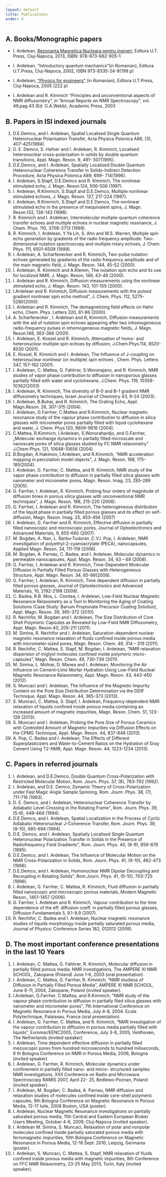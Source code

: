 ```yaml
---
layout: default
title: Publications
order: 4
---
```


A. Books/Monographic papers
-------

 * I. Ardelean, [Rezonanta Magnetica Nucleara pentru ingineri](/assets/rmn_pentru_ingineri.zip), Editura U.T. Press, Cluj-Napoca, 2013, ISBN: 978-973-662-905-1 

 * I. Ardelean, “Introductory quantum mechanics”(in Romanian), Editura U.T.Press, Cluj-Napoca, 2002, ISBN 973-8335-24-8(199 p)

 * I. Ardelean, [“Physics for engineers”](/assets/fizica_pt_ingineri.zip) (in Romanian), Editura U.T.Press, Cluj-Napoca, 2005 (222 p)

 * I. Ardelean and R. Kimmich ”Principles and unconventional aspects of NMR diffusometry”, in “Annual Reports on NMR Spectroscopy”, vol. 49,pag.43 (Ed. G.A.Webb), Academic Press, 2003

B. Papers in ISI indexed journals
----------

1. D.E.Demco, and I. Ardelean, Spatial Localised Single Quantum Heteronuclear Polarisation Transfer, Acta Physica Polonica A86, (3), 407-425(1994).
2. D. E. Demco, S. Hafner and I. Ardelean, R. Kimmich, Localised heteronuclear cross-polarisation in solids by double quantum transitions, Appl. Magn. Reson. 9, 491- 507(1995).
3. D.E.Demco, and I. Ardelean, Spatially Localised Double Quantum Heteronuclear Coherence Transfer in Solids-Indirect Detection Procedure, Acta Physica Polonica A89, 699- 714(1996).
4. I. Ardelean, S.Stapf, D.E.Demco and R. Kimmich, The nonlinear stimulated echo, J. Magn. Reson.124, 506-508 (1997).
5. I. Ardelean, R.Kimmich, S.Stapf and D.E.Demco, Multiple nonlinear stimulated echoes, J. Magn. Reson. 127, 217-224 (1997).
6. I. Ardelean, R.Kimmich, S.Stapf and D.E.Demco, The nonlinear stimulated echo in the presence of inequivalent spins, J. Magn. Reson.132, 138-143 (1998).
7. R. Kimmich and I. Ardelean, Intermolecular multiple-quantum coherence transfer echoes and multiple echoes in nuclear magnetic resonance, J. Chem. Phys. 110, 3708-3713 (1999).
8. R. Kimmich, I. Ardelean, Y.Ya Lin, S. Ahn and W.S. Warren, Multiple spin echo generation by gradients of the radio frequency amplitude: Two-dimensional nutation spectroscopy and multiple rotary echoes, J. Chem. Phys. 111, 6501-6509 (1999).
9. I. Ardelean, A. Scharfenecker and R. Kimmich, Two-pulse nutation echoes generated by gradients of the radio frequency amplitude and of the main magnetic field, J. Magn. Reson. 144, 45-52 (2000).
10. I. Ardelean, R. Kimmich and A.Klemm, The nutation spin echo and its use for localized NMR, J. Magn. Reson, 146, 43-48 (2000).
11. I. Ardelean and R. Kimmich, Diffusion measurements using the nonlinear stimulated echo, J. Magn. Reson. 143, 101-105 (2000).
12. I.Ardelean and R. Kimmich, Diffusion measurements with the pulsed gradient nonlinear spin echo method”, J. Chem. Phys. 112, 5275-5280(2000).
13. I. Ardelean and R. Kimmich, The demagnetizing field effects on Hahn echo, Chem. Phys. Letters 320, 81-86 (2000).
14. A. Scharfenecker , I. Ardelean and R, Kimmich, Diffusion measurements with the aid of nutation spin echoes appearing after two inhomogeneous radio-frequency pulses in inhomogeneous magnetic fields, J. Magn. Reson.148, 363-366 (2001).
15. I. Ardelean, E. Kossel and R. Kimmich, Attenuation of homo- and heteronuclear multiple spin echoes by diffusion, J.Chem.Phys.114, 8520-8530 (2001).
16. E. Kossel, R. Kimmich and I. Ardelean, The Influence of J-coupling on heteronuclear nonlinear (or multiple) spin echoes , Chem. Phys. Letters 347, 157-162 (2001).
17. I. Ardelean, C. Mattea, G. Fahhrer, S.Woronajano, and R. Kimmich, NMR studies of vapor phase contribution to diffusion in nanoporous glasses partially filled with water and cyclohexane, J.Chem. Phys. 119, 10358-10362(2003)
18. I. Ardelean, R. Kimmich, The diversity of B-0 and B-1 gradient NMR diffusometry techniques, Israel Journal of Chemistry 43, 9-24 (2003).
19. I. Ardelean, B.Buhai, and R. Kimmich, The Grating Echo, Appl. Magn.Reson. 26, 307-315 (2004).
20. I. Ardelean, G.Farrher, C.Mattea and R.Kimmich, Nuclear magnetic resonance study of the vapour phase contribution to diffusion in silica glasses with micrometer pores partially filled with liquid cyclohexane and water, J. Chem. Phys.120, 9809-9816 (2004).
21. C.Mattea, R.Kimmich, I.Ardelean, S.Wonorahardjo, and G.Farrher, „Molecular exchange dynamics in partially filled microscale and nanoscale pores of silica glasses studied by FC NMR relaxometry” J.Chem Phys. 121, 10648-10656 (2004).
22. B.Bogdan, A.Hakimov, I.Ardelean, and R.Kimmich, “NMR acceleration mapping in percolation model objects”, J. Magn. Reson. 168, 175-185(2004).
23. I. Ardelean, G. Farrher, C. Mattea, and R. Kimmich, NMR study of the vapor phase contribution to diffusion in partially filled silica glasses with nanometer and micrometer pores, Magn. Reson. Imag. 23, 285-289 (2005).
24. G. Farrher, I. Ardelean, R. Kimmich, Probing four orders of magnitude of diffusion times in porous silica glasses with unconventional NMR techniques”, J. Magn. Reson. 188, 215-220 (2006).
25. G. Farrher, I. Ardelean and R. Kimmich, The heterogeneous distribution of the liquid phase in partially filled porous glasses and its effect on self-diffusion, Magn. Reson. Imag. 25, 453-456 (2007)
26. I. Ardelean, G. Farrher and R. Kimmich, Effective diffusion in partially filled nanoscopic and microscopic pores, Journal of Optoelectronics and Advanced Materials, 9, 655-660 (2007).
27. M. Bogdan, A. Nan, L. Barbu-Tudoran ,C.V.I. Pop, I. Ardelean, NMR investigation of polyethyl-2-cyanoacrylate (PECA), nanocapsules, Applied Magn. Reson. 34, 111-119 (2008).
28. M. Bogdan, A. Parnau, C. Badea, and I. Ardelean, Molecular dynamics in permeable nanocapsules, Appl. Magn. Reson. 34, 63 – 69 (2008).
29. G. Farrher, I. Ardelean and R. Kimmich, Time-Dependent Molecular Diffusion in Partially Filled Porous Glasses with Heterogeneous Structure, Appl. Magn. Reson. 34, 85-99(2008).
30. G. Farrher, I. Ardelean, R. Kimmich, Time dependent diffusion in partially filled porous glasses, Journal of Optoelectronics and Advanced Materials, 10, 2192-2198 (2008).
31. C. Badea, R.B. Mos, L. Ciontea, I. Ardelean, Low-Field Nuclear Magnetic Resonance Relaxometry as a Tool in Monitoring the Aging of Coating Solutions (Case Study: Barium Propionate Precursor Coating Solution), Appl. Magn. Reson. 39, 365-372 (2010).
32. R. Nechifor, M. Bogdan and I. Ardelean, The Size Distribution of Core Shell Polymeric Capsules as Revealed by Low-Field NMR Diffusometry, Appl. Magn.  Reson.40, 205-211 (2011).
33. M. Simina, R. Nechifor and I. Ardelean, Saturation-dependent nuclear magnetic resonance relaxation of fluids confined inside porous media with micrometer-sized pores, Magn. Reson. Chem. 49, 314 – 319 (2011).
34. R. Nechifor, C. Mattea, S. Stapf, M. Bogdan, I. Ardelean, “NMR relaxation dispersion of miglyol molecules confined inside polymeric micro-capsules”, Magn. Reson. Chem. 49, 730-739 (2011).
35. M. Simina, L. Molnar, D. Manea and I. Ardelean, Monitoring the Air Influence on Cement–Lime Mortar Hydration Using Low-Field Nuclear Magnetic Resonance Relaxometry, Appl. Magn. Reson. 43, 443-450 (2012).
36. S. Muncaci and I. Ardelean, The Influence of the Magnetic Impurity Content on the Pore Size Distribution Determination via the DDIF Technique, Appl. Magn. Reson. 44, 365-373 (2013).
37. S. Muncaci, C. Mattea, S. Stapf, I. Ardelean, Frequency‐dependent NMR relaxation of liquids confined inside porous media containing an increased amount of magnetic impurities, Magn. Reson. Chem. 51, 123-128 (2013).
38. S. Muncaci and I. Ardelean, Probing the Pore Size of Porous Ceramics with Controlled Amount of Magnetic Impurities via Diffusion Effects on the CPMG Technique, Appl. Magn. Reson. 44, 837-848 (2013).
39. A. Pop, C. Badea and I. Ardelean, The Effects of Different Superplasticizers and Water-to-Cement Ratios on the Hydration of Gray Cement Using T2-NMR, Appl. Magn. Reson. 44, 1223-1234 (2013).

**C. Papers in referred journals**
---

1. I. Ardelean, and D.E.Demco, Double Quantum Cross-Polarization with Restricted Molecular Motion, Rom. Journ. Phys. 37, (8), 783-792 (1992).
2. I. Ardelean, and D.E. Demco, Dynamic Theory of Cross-Polarization under Fast Magic Angle Sample Spinning, Rom. Journ. Phys. 38, (7), 711-716 (1993).
3. D. E. Demco, and I. Ardelean, Heteronuclear Coherence Transfer by Adiabatic Level-Crossing in the Rotating Frame", Rom. Journ. Phys. 39, (5-6), 449-464 (1994).
4. D.E.Demco, and I. Ardelean, Spatial Localization in the Process of Cyclic Adiabatic Heteronuclear J-Coherence Transfer, Rom. Journ. Phys. 39, (9-10), 685-694 (1994).
5. D.E. Demco, and I. Ardelean, Spatially Localised Single Quantum Heteronuclear Polarization Transfer in Solids in the Presence of Radiofrequency Field Gradients", Rom. Journ. Phys. 40, (8-9), 859-876 (1995).
6. D.E.Demco, and I. Ardelean, The Influence of Molecular Motion on the NMR Cross-Polarization in Solids, Rom. Journ. Phys. 41, (9-10), 462-473 (1996).
7. D.E.Demco, and I. Ardelean, Homonuclear NMR Dipolar Decoupling and Recoupling in Rotating Solids", Rom.Journ. Phys. 41, (9-10), 703-725 (1996).
8. I. Ardelean, G. Farrher, C. Mattea, R. Kimmich, Fluid diffusion in partially filled nanoscopic and microscopic porous materials, Modern Magnetic Reson., 1451-1457 (2006).
9. G. Farrher, I. Ardelean and R. Kimmich, Vapour contribution to the time dependence of the eff. diffusion coeff. in partially filled porous glasses, Diffusion Fundamentals 5, 9.1-9.9 (2007).
10. R. Nechifor, C. Badea and I. Ardelean, Nuclear magnetic resonance studies of liquids morphology inside partially saturated porous media, Journal of Physics: Conference Series 182, 012012 (2009).

**D. The most important conference presentations in the last 10 Years**
---

 1. I. Ardelean, C. Mattea, G. Fahhrer, R. Kimmich, Molecular diffusion in partially filled porous media: NMR investigations, The AMPERE XI NMR SCHOOL, Zakopane (Poland) June 1-6, 2003 (oral presentation)
 2. I. Ardelean, C. Mattea, G. Farrher, R. Kimmich; “NMR studiess of Diffusion in Partially Filled Porous Media”, AMPERE XI NMR SCHOOL, June 6-11, 2004, Zakopane, Poland (invited speaker).
 3. I.Ardelean, G.Farrher, C.Mattea, and R.Kimmich; “NMR study of the vapour phase contribution to diffusion in partially filed silica glasses with nanometer and micrometer pores”, 7th International Conference on Magnetic Resonance in Porous Media, July 4-8, 2004. Ecole Polytechnique, Palaiseau, France (oral presentation).
 4. I. Ardelean, G. Farrher, C. Mattea, and R. Kimmich, “NMR investigation of the vapour contribution to diffusion in porous media partially filled with liquids”, Euromar/EENC2005, Conference, July 3-8, 2005, Veldhoven, The Netherlands (invited speaker)
 5. I. Ardelean, Time dependent effective diffusion in partially filled mezoscopic pores from hundred microseconds to hundred miliseconds, 8 th Bologna Conference on NMR in Porous Media, 2006, Bologna (invited speaker)
 6. I. Ardelean, G. Farrher, R. Kimmich, Molecular dynamics under confinement in partially filled nano- and micro- structured samples: NMR investigations, XXII Conference on Radio and Microwave Spectroscopy RAMIS 2007, April 22- 25, Bedlewo-Poznan, Poland (invited speaker).
 7. I. Ardelean, M. Bogdan, C. Badea, A. Parnau, NMR diffusion and relaxation studies of molecules confined inside core-shell polymeric capsules, 9th Bologna Conference on Magnetic Resonance in Porous Media, 13-17 Iulie, 2008 Boston, USA (poster).
 8. I. Ardelean, Nuclear Magnetic Resonance investigations on partially saturated porous media, 11th Central and Eastern European Bruker Users Meeting, October 4-6, 2009, Cluj-Napoca (invited speaker).
 9. I. Ardelean M. Simina, S. Muncaci, Relaxation of polar and nonpolar molecules confined inside partially saturated porous media with ferromagnetic impurities, 10th Bologna Conference on Magnetic Resonance in Porous Media, 12-16 Sept. 2010, Leipzig, Germania (poster).
 10. I. Ardelean, S. Muncaci, C. Mattea, S. Stapf, NMR relaxation of fluids confined inside porous media with magnetic impurities, 8th Conference on FFC NMR Relaxometry, 23-25 May 2013, Turin, Italy (invited speaker).
